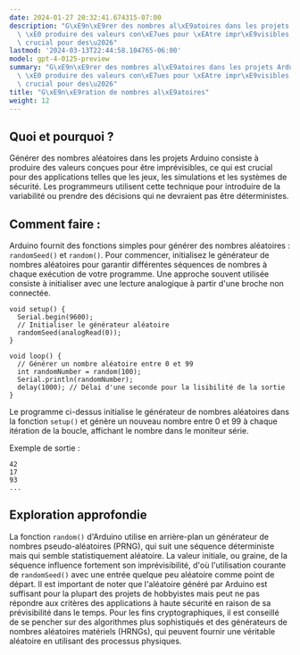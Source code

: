 ```yaml
---
date: 2024-01-27 20:32:41.674315-07:00
description: "G\xE9n\xE9rer des nombres al\xE9atoires dans les projets Arduino consiste\
  \ \xE0 produire des valeurs con\xE7ues pour \xEAtre impr\xE9visibles, ce qui est\
  \ crucial pour des\u2026"
lastmod: '2024-03-13T22:44:58.104765-06:00'
model: gpt-4-0125-preview
summary: "G\xE9n\xE9rer des nombres al\xE9atoires dans les projets Arduino consiste\
  \ \xE0 produire des valeurs con\xE7ues pour \xEAtre impr\xE9visibles, ce qui est\
  \ crucial pour des\u2026"
title: "G\xE9n\xE9ration de nombres al\xE9atoires"
weight: 12
---
```


## Quoi et pourquoi ?
Générer des nombres aléatoires dans les projets Arduino consiste à produire des valeurs conçues pour être imprévisibles, ce qui est crucial pour des applications telles que les jeux, les simulations et les systèmes de sécurité. Les programmeurs utilisent cette technique pour introduire de la variabilité ou prendre des décisions qui ne devraient pas être déterministes.

## Comment faire :
Arduino fournit des fonctions simples pour générer des nombres aléatoires : `randomSeed()` et `random()`. Pour commencer, initialisez le générateur de nombres aléatoires pour garantir différentes séquences de nombres à chaque exécution de votre programme. Une approche souvent utilisée consiste à initialiser avec une lecture analogique à partir d'une broche non connectée.

```Arduino
void setup() {
  Serial.begin(9600);
  // Initialiser le générateur aléatoire
  randomSeed(analogRead(0));
}

void loop() {
  // Générer un nombre aléatoire entre 0 et 99
  int randomNumber = random(100);
  Serial.println(randomNumber);
  delay(1000); // Délai d'une seconde pour la lisibilité de la sortie
}
```

Le programme ci-dessus initialise le générateur de nombres aléatoires dans la fonction `setup()` et génère un nouveau nombre entre 0 et 99 à chaque itération de la boucle, affichant le nombre dans le moniteur série.

Exemple de sortie :
```
42
17
93
...
```

## Exploration approfondie
La fonction `random()` d'Arduino utilise en arrière-plan un générateur de nombres pseudo-aléatoires (PRNG), qui suit une séquence déterministe mais qui semble statistiquement aléatoire. La valeur initiale, ou graine, de la séquence influence fortement son imprévisibilité, d'où l'utilisation courante de `randomSeed()` avec une entrée quelque peu aléatoire comme point de départ. Il est important de noter que l'aléatoire généré par Arduino est suffisant pour la plupart des projets de hobbyistes mais peut ne pas répondre aux critères des applications à haute sécurité en raison de sa prévisibilité dans le temps. Pour les fins cryptographiques, il est conseillé de se pencher sur des algorithmes plus sophistiqués et des générateurs de nombres aléatoires matériels (HRNGs), qui peuvent fournir une véritable aléatoire en utilisant des processus physiques.
